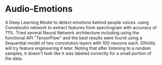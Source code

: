 # Audio-Emotions
A Deep Learning Model to detect emotions behind people voices. using Conveloutin network to extract features from spectrogram with accuracy of 71%.
Tried several Neural Network architecture including using the functional API "TensorFlow" and the best results were found using a Sequential model of two convolution layers with 100 neurons each.
Difinitly will try feature engineering it later.
Noting that after listening to a random samples, it doesn't look like it was labeled correctly for a small portion of the data.

